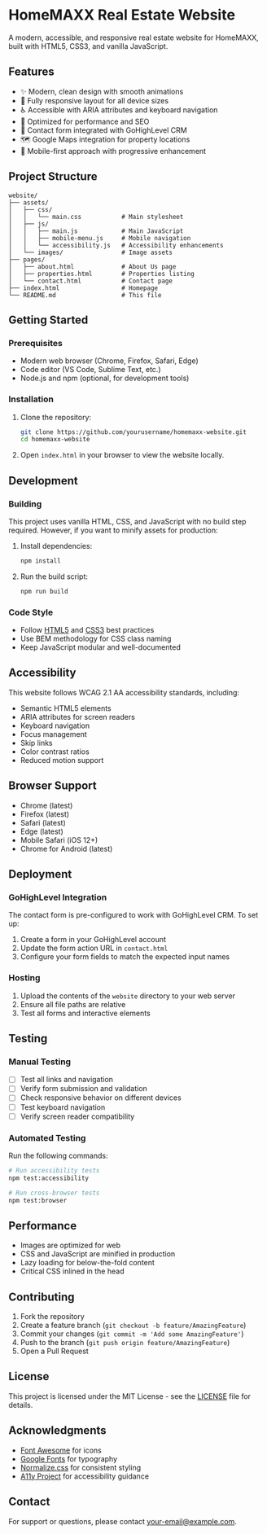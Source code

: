 # HomeMAXX Real Estate Website

A modern, accessible, and responsive real estate website for HomeMAXX, built with HTML5, CSS3, and vanilla JavaScript.

## Features

- ✨ Modern, clean design with smooth animations
- 📱 Fully responsive layout for all device sizes
- ♿️ Accessible with ARIA attributes and keyboard navigation
- 🚀 Optimized for performance and SEO
- 📝 Contact form integrated with GoHighLevel CRM
- 🗺️ Google Maps integration for property locations
- 📱 Mobile-first approach with progressive enhancement

## Project Structure

```
website/
├── assets/
│   ├── css/
│   │   └── main.css           # Main stylesheet
│   ├── js/
│   │   ├── main.js            # Main JavaScript
│   │   ├── mobile-menu.js     # Mobile navigation
│   │   └── accessibility.js   # Accessibility enhancements
│   └── images/                # Image assets
├── pages/
│   ├── about.html             # About Us page
│   ├── properties.html        # Properties listing
│   └── contact.html           # Contact page
├── index.html                 # Homepage
└── README.md                  # This file
```

## Getting Started

### Prerequisites

- Modern web browser (Chrome, Firefox, Safari, Edge)
- Code editor (VS Code, Sublime Text, etc.)
- Node.js and npm (optional, for development tools)

### Installation

1. Clone the repository:
   ```bash
   git clone https://github.com/yourusername/homemaxx-website.git
   cd homemaxx-website
   ```

2. Open `index.html` in your browser to view the website locally.

## Development

### Building

This project uses vanilla HTML, CSS, and JavaScript with no build step required. However, if you want to minify assets for production:

1. Install dependencies:
   ```bash
   npm install
   ```

2. Run the build script:
   ```bash
   npm run build
   ```

### Code Style

- Follow [HTML5](https://developer.mozilla.org/en-US/docs/Web/Guide/HTML/HTML5) and [CSS3](https://developer.mozilla.org/en-US/docs/Web/CSS) best practices
- Use BEM methodology for CSS class naming
- Keep JavaScript modular and well-documented

## Accessibility

This website follows WCAG 2.1 AA accessibility standards, including:

- Semantic HTML5 elements
- ARIA attributes for screen readers
- Keyboard navigation
- Focus management
- Skip links
- Color contrast ratios
- Reduced motion support

## Browser Support

- Chrome (latest)
- Firefox (latest)
- Safari (latest)
- Edge (latest)
- Mobile Safari (iOS 12+)
- Chrome for Android (latest)

## Deployment

### GoHighLevel Integration

The contact form is pre-configured to work with GoHighLevel CRM. To set up:

1. Create a form in your GoHighLevel account
2. Update the form action URL in `contact.html`
3. Configure your form fields to match the expected input names

### Hosting

1. Upload the contents of the `website` directory to your web server
2. Ensure all file paths are relative
3. Test all forms and interactive elements

## Testing

### Manual Testing

- [ ] Test all links and navigation
- [ ] Verify form submission and validation
- [ ] Check responsive behavior on different devices
- [ ] Test keyboard navigation
- [ ] Verify screen reader compatibility

### Automated Testing

Run the following commands:

```bash
# Run accessibility tests
npm test:accessibility

# Run cross-browser tests
npm test:browser
```

## Performance

- Images are optimized for web
- CSS and JavaScript are minified in production
- Lazy loading for below-the-fold content
- Critical CSS inlined in the head

## Contributing

1. Fork the repository
2. Create a feature branch (`git checkout -b feature/AmazingFeature`)
3. Commit your changes (`git commit -m 'Add some AmazingFeature'`)
4. Push to the branch (`git push origin feature/AmazingFeature`)
5. Open a Pull Request

## License

This project is licensed under the MIT License - see the [LICENSE](LICENSE) file for details.

## Acknowledgments

- [Font Awesome](https://fontawesome.com/) for icons
- [Google Fonts](https://fonts.google.com/) for typography
- [Normalize.css](https://necolas.github.io/normalize.css/) for consistent styling
- [A11y Project](https://www.a11yproject.com/) for accessibility guidance

## Contact

For support or questions, please contact [your-email@example.com](mailto:your-email@example.com).
